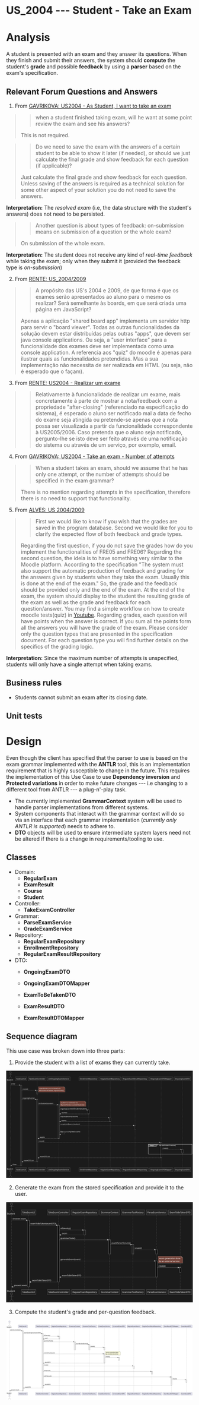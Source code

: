 US_2004 --- Student - Take an Exam
==================================

# Analysis

A student is presented with an exam and they answer its questions.
When they finish and submit their answers, the system should **compute**
the student's **grade** and possible **feedback** by using a **parser** based on
the exam's specification.

## Relevant Forum Questions and Answers

1. From [GAVRIKOVA: US2004 - As Student, I want to take an exam](https://moodle.isep.ipp.pt/mod/forum/discuss.php?d=23402#p29589)
> >  when a student finished taking exam, will he want at some point review the exam and see his answers?
>
> This is not required.

> > Do we need to save the exam with the answers of a certain student to be able to
    show it later (if needed), or should we just calculate the final grade and show
    feedback for each question (if applicable)?
>
> Just calculate the final grade and show feedback for each question.
  Unless saving of the answers is required as a technical solution for some other
  aspect of your solution you do not need to save the answers.

**Interpretation:** The *resolved exam*
(i.e, the data structure with the student's answers) does not need to be persisted.

> > Another question is about types of feedback: on-submission means on submission
    of a question or the whole exam?
>
> On submission of the whole exam.

**Interpretation:** The student does not receive any kind of *real-time feedback* while
taking the exam; only when they submit it (provided the feedback type is *on-submission*)

2. From [RENTE: US_2004/2009](https://moodle.isep.ipp.pt/mod/forum/discuss.php?d=23245#p29407)
> > A propósito das US's 2004 e 2009, de que forma é que os exames serão apresentados
    ao aluno para o mesmo os realizar? Será semelhante às boards, em que será criada
    uma página em JavaScript?
>
> Apenas a aplicação "shared board app" implementa um servidor http para servir
  o "board viewer".
  Todas as outras funcionalidades da solução devem estar distribuídas pelas outras
  "apps", que devem ser java console applications.
  Ou seja, a "user interface" para a funcionalidade dos exames deve ser implementada
  como uma console application.
  A referencia aos "quiz" do moodle é apenas para ilustrar quais as funcionalidades
  pretendidas.
  Mas a sua implementação não necessita de ser realizada em HTML
  (ou seja, não é esperado que o façam).

<!-- TODO check answer -->

3. From [RENTE: US2004 - Realizar um exame](https://moodle.isep.ipp.pt/mod/forum/discuss.php?d=23476#p29702)
> > Relativamente à funcionalidade de realizar um exame, mais concretamente
    à parte de mostrar a nota/feedback com a propriedade "after-closing"
    (referenciado na especificação do sistema), é esperado o aluno ser notificado
    mal a data de fecho do exame seja atingida ou pretende-se apenas que a nota
    possa ser visualizada a partir da funcionalidade correspondente à US2005/2006.
    Caso pretenda que o aluno seja notificado, pergunto-lhe se isto deve ser feito através de uma notificação do sistema ou através de um serviço, por exemplo, email.

<!-- TODO check answer -->

4. From [GAVRIKOVA: US2004 - Take an exam - Number of attempts](https://moodle.isep.ipp.pt/mod/forum/discuss.php?d=23481#p29707)
> > When a student takes an exam, should we assume that he has only one attempt,
    or the number of attempts should be specified in the exam grammar?
>
> There is no mention regarding attempts in the specification,
  therefore there is no need to support that functionality.

5. From [ALVES: US 2004/2009](https://moodle.isep.ipp.pt/mod/forum/discuss.php?d=23236#p29402)
> > First we would like to know if you wish that the grades are saved in the program database. 
    Second we would like for you to clarify the expected flow of both feedback and grade types.
> 
> Regarding the first question, if you do not save the grades how do you implement the functionalities of FRE05 and FRE06?
  Regarding the second question, the ideia is to have something very similar to the Moodle platform. 
  According to the specification "The system must also support the automatic production of feedback and grading for the 
  answers given by students when they take the exam. Usually this is done at the end of the exam." 
  So, the grade and the feedback should be provided only and the end of the exam. 
  At the end of the exam, the system should display to the student the resulting grade 
  of the exam as well as the grade and feedback for each question/answer.
  You may find a simple workflow on how to create moodle tests(quiz) in [Youtube](https://youtu.be/dCDPS7ufGuQ).
  Regarding grades, each question will have points when the answer is correct. 
  If you sum all the points form all the answers you will have the grade of the exam.
  Please consider only the question types that are presented in the specification document.
  For each question type you will find further details on the specifics of the grading logic.

**Interpretation:** Since the maximum number of attempts is unspecified, students
will only have a single attempt when taking exams.

## Business rules
- Students cannot submit an exam after its closing date.

## Unit tests

# Design

Even though the client has specified that the parser to use is based on
the exam grammar implemented with the **ANTLR** tool, this is an implementation
requirement that is highly susceptible to change in the future.
This requires the implementation of this Use Case to use **Dependency inversion** and
**Protected variations** in order to make future changes --- i.e changing to
a different tool from ANTLR --- a plug-n'-play task.

- The currently implemented **GrammarContext** system will be used to handle
  parser implementations from different systems.
- System components that interact with the grammar context will do so via an
  interface that each grammar implementation (*currently only ANTLR is supported*)
  needs to adhere to.
- **DTO** objects will be used to ensure intermediate system layers need not be
  altered if there is a change in requirements/tooling to use.

<!-- TODO: mention frontend-backend details after the client's answer -->
<!-- TODO: mention feedback -->

## Classes
- Domain:
    + **RegularExam**
    + **ExamResult**
    + **Course**
    + **Student**
- Controller:
    + **TakeExamController**
- Grammar:
    + **ParseExamService**
    + **GradeExamService**
- Repository:
    + **RegularExamRepository**
    + **EnrollmentRepository**
    + **RegularExamResultRepository**
- DTO:
    + **OngoingExamDTO**
    + **OngoingExamDTOMapper**

    + **ExamToBeTakenDTO**

    + **ExamResultDTO**
    + **ExamResultDTOMapper**

## Sequence diagram

This use case was broken down into three parts:

1. Provide the student with a list of exams they can currently take.

![[diagram](./listOngoingExamsSD.svg)](./listOngoingExamsSD.svg)

2. Generate the exam from the stored specification and provide it to the user.

![[diagram](./examToBeTakenSD.svg)](./examToBeTakenSD.svg)

3. Compute the student's grade and per-question feedback.

![[diagram](./gradeExamSD.svg)](./gradeExamSD.svg)
